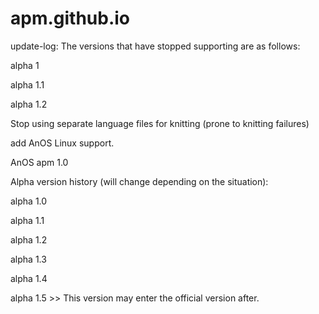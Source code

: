 # apm.github.io

update-log:
The versions that have stopped supporting are as follows:

alpha 1

alpha 1.1

alpha 1.2

Stop using separate language files for knitting (prone to knitting failures)

add AnOS Linux support.

AnOS apm 1.0


Alpha version history (will change depending on the situation):

alpha 1.0 

alpha 1.1

alpha 1.2

alpha 1.3

alpha 1.4

alpha 1.5 >> This version may enter the official version after.

